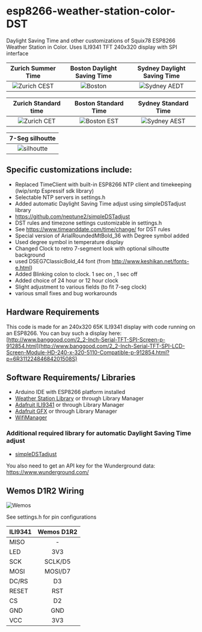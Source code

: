 # esp8266-weather-station-color-DST

Daylight Saving Time and other customizations of Squix78 ESP8266 Weather Station in Color.
Uses ILI9341 TFT 240x320 display with SPI interface

| Zurich Summer Time | Boston Daylight Saving Time | Sydney Daylight Saving Time |
|:------:|:------:|:------:|
| ![Zurich CEST](https://github.com/neptune2/esp8266-weather-station-color-DST/raw/master/resources/Zurich_CEST.jpg) | ![Boston](https://github.com/neptune2/esp8266-weather-station-color-DST/raw/master/resources/Boston_EDT.jpg) | ![Sydney AEDT](https://github.com/neptune2/esp8266-weather-station-color-DST/raw/master/resources/Sydney_AEDT.jpg) |

| Zurich Standard time | Boston Standard Time | Sydney Standard Time |
|:------:|:------:|:------:|
| ![Zurich CET](https://github.com/neptune2/esp8266-weather-station-color-DST/raw/master/resources/Zurich_CET.jpg) | ![Boston EST](https://github.com/neptune2/esp8266-weather-station-color-DST/raw/master/resources/Boston_EST.jpg) | ![Sydney AEST](https://github.com/neptune2/esp8266-weather-station-color-DST/raw/master/resources/Sydney_AEST.jpg) |

| 7-Seg silhoutte |
|:---------------:|
| ![silhoutte](https://github.com/neptune2/esp8266-weather-station-color-DST/raw/master/resources/7seg_silhoutte.jpg) |

## Specific customizations include:

* Replaced TimeClient with built-in ESP8266 NTP client and timekeeping (lwip/sntp Espressif sdk library)
 * Selectable NTP servers in settings.h
* Added automatic Daylight Saving Time adjust using simpleDSTadjust library
 * https://github.com/neptune2/simpleDSTadjust
 * DST rules and timezone settings customizable in settings.h
 * See https://www.timeanddate.com/time/change/ for DST rules
* Special version of ArialRoundedMtBold_36 with Degree symbol added
 * Used degree symbol in temperature display
* Changed Clock to retro 7-segment look with optional silhoutte background
 * used DSEG7ClassicBold_44 font (from http://www.keshikan.net/fonts-e.html)
* Added Blinking colon to clock. 1 sec on , 1 sec off
* Added choice of 24 hour or 12 hour clock
* Slight adjustment to various fields (to fit 7-seg clock)
* various small fixes and bug workarounds


## Hardware Requirements

This code is made for an 240x320 65K ILI9341 display with code running on an ESP8266.
You can buy such a display here: 
[http://www.banggood.com/2_2-Inch-Serial-TFT-SPI-Screen-p-912854.html](http://www.banggood.com/2_2-Inch-Serial-TFT-SPI-LCD-Screen-Module-HD-240-x-320-5110-Compatible-p-912854.html?p=6R31122484684201508S)

## Software Requirements/ Libraries

* Arduino IDE with ESP8266 platform installed
* [Weather Station Library](https://github.com/squix78/esp8266-weather-station) or through Library Manager
* [Adafruit ILI9341](https://github.com/adafruit/Adafruit_ILI9341) or through Library Manager
* [Adafruit GFX](https://github.com/adafruit/Adafruit-GFX-Library) or through Library Manager
* [WifiManager](https://github.com/tzapu/WiFiManager)

### Additional required library for automatic Daylight Saving Time adjust
* [simpleDSTadjust](https://github.com/neptune2/simpleDSTadjust)

You also need to get an API key for the Wunderground data: https://www.wunderground.com/

## Wemos D1R2 Wiring
![Wemos](https://github.com/neptune2/esp8266-weather-station-color-DST/raw/master/resources/wemos_color_weatherstation.jpg)

See settings.h for pin configurations

| ILI9341       | Wemos D1R2    |
| ------------- |:-------------:| 
| MISO          | -             | 
| LED           | 3V3           | 
| SCK           | SCLK/D5       | 
| MOSI          | MOSI/D7       |
| DC/RS         | D3            |
| RESET         | RST           |
| CS            | D2            |
| GND           | GND           |
| VCC           | 3V3           |

